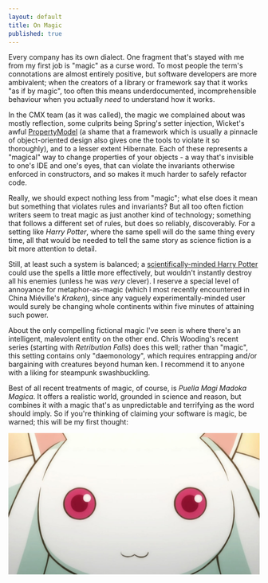 ```yaml
---
layout: default
title: On Magic
published: true
---
```


Every company has its own dialect. One fragment that's stayed with me from my first job is "magic" as a curse word. To most people the term's connotations are almost entirely positive, but software developers are more ambivalent; when the creators of a library or framework say that it works "as if by magic", too often this means underdocumented, incomprehensible behaviour when you actually *need* to understand how it works.

In the CMX team (as it was called), the magic we complained about was mostly reflection, some culprits being Spring's setter injection, Wicket's awful [PropertyModel](http://wicket.apache.org/apidocs/1.4/org/apache/wicket/model/PropertyModel.html) (a shame that a framework which is usually a pinnacle of object-oriented design also gives one the tools to violate it so thoroughly), and to a lesser extent Hibernate. Each of these represents a "magical" way to change properties of your objects - a way that's invisible to one's IDE and one's eyes, that can violate the invariants otherwise enforced in constructors, and so makes it much harder to safely refactor code.

Really, we should expect nothing less from "magic"; what else does it mean but something that violates rules and invariants? But all too often fiction writers seem to treat magic as just another kind of technology; something that follows a different set of rules, but does so reliably, discoverably. For a setting like *Harry Potter*, where the same spell will do the same thing every time, all that would be needed to tell the same story as science fiction is a bit more attention to detail.

Still, at least such a system is balanced; a [scientifically-minded Harry Potter](http://hpmor.com) could use the spells a little more effectively, but wouldn't instantly destroy all his enemies (unless he was *very* clever). I reserve a special level of annoyance for metaphor-as-magic (which I most recently encountered in China Miéville's *Kraken*), since any vaguely experimentally-minded user would surely be changing whole continents within five minutes of attaining such power.

About the only compelling fictional magic I've seen is where there's an intelligent, malevolent entity on the other end. Chris Wooding's recent series (starting with *Retribution Falls*) does this well; rather than "magic", this setting contains only "daemonology", which requires entrapping and/or bargaining with creatures beyond human ken. I recommend it to anyone with a liking for steampunk swashbuckling.

Best of all recent treatments of magic, of course, is *Puella Magi Madoka Magica*. It offers a realistic world, grounded in science and reason, but combines it with a magic that's as unpredictable and terrifying as the word should imply. So if you're thinking of claiming your software is magic, be warned; this will be my first thought:

![Kyubey](/qb.jpg)